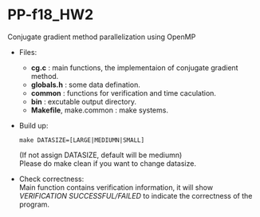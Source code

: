 # PP-f18_HW2

Conjugate gradient method parallelization using OpenMP

- Files:
  - **cg.c** : main functions, the implementaion of conjugate gradient method.
  - **globals.h** : some data defination.
  - **common** : functions for verification and time caculation.
  - **bin** : excutable output directory.
  - **Makefile**, make.common : make systems.

- Build up:

      make DATASIZE=[LARGE|MEDIUMN|SMALL]

  (If not assign DATASIZE, default will be mediumn)  
  Please do make clean if you want to change datasize.

- Check correctness:  
Main function contains verification information, it will show *VERIFICATION SUCCESSFUL/FAILED* to indicate the correctness of the program.

